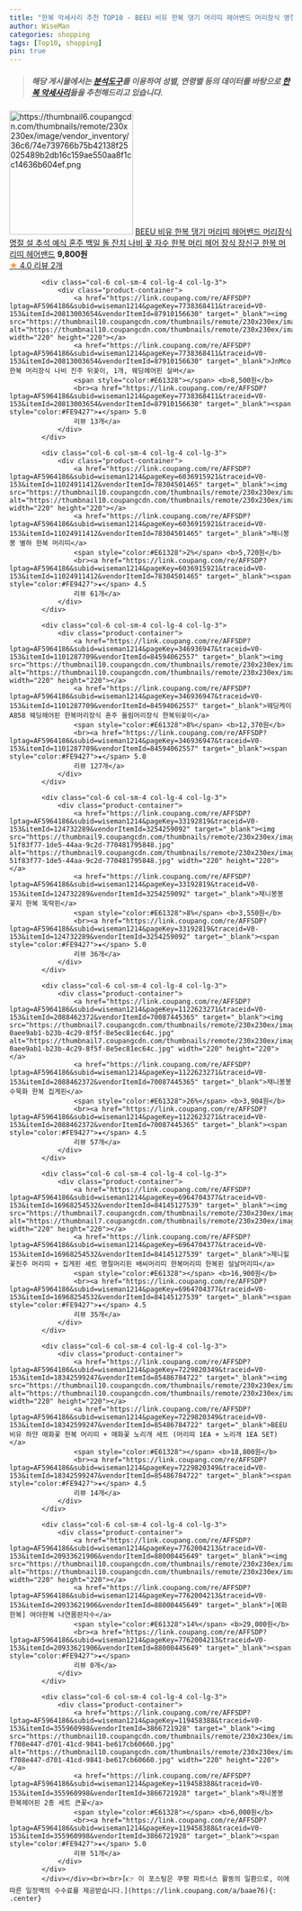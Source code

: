 ```yaml
---
title: "한복 악세사리 추천 TOP10 - BEEU 비유 한복 댕기 머리띠 헤어밴드 머리장식 명절 설 추석 예식 혼주 백일 돌 잔치 나비 꽃 자수 한복 머리 헤어 장식"
author: WiseMan
categories: shopping
tags: [Top10, shopping]
pin: true
---
```


> ##### 해당 게시물에서는 [**분석도구**](https://itemscout.io/)를 이용하여 **성별**, **연령별** 등의 데이터를 바탕으로 [**한복 악세사리**](https://link.coupang.com/a/baae76)들을 추천해드리고 있습니다.
<div class="container"><div class="row">
            <div class="col-6 col-sm-4 col-lg-4 col-lg-3">
                <div class="product-container">
                    <a href="https://link.coupang.com/re/AFFSDP?lptag=AF5964186&subid=wiseman1214&pageKey=7747454111&traceid=V0-153&itemId=20860254262&vendorItemId=87954327913" target="_blank"><img src="https://thumbnail6.coupangcdn.com/thumbnails/remote/230x230ex/image/vendor_inventory/36c6/74e739766b75b42138f25025489b2db16c159ae550aa8f1cc14636b604ef.png" alt="https://thumbnail6.coupangcdn.com/thumbnails/remote/230x230ex/image/vendor_inventory/36c6/74e739766b75b42138f25025489b2db16c159ae550aa8f1cc14636b604ef.png" width="220" height="220"></a>
                    <a href="https://link.coupang.com/re/AFFSDP?lptag=AF5964186&subid=wiseman1214&pageKey=7747454111&traceid=V0-153&itemId=20860254262&vendorItemId=87954327913" target="_blank">BEEU 비유 한복 댕기 머리띠 헤어밴드 머리장식 명절 설 추석 예식 혼주 백일 돌 잔치 나비 꽃 자수 한복 머리 헤어 장식 장신구 한복 머리띠 헤어밴드</a>
                    <span style="color:#E61328"></span> <b>9,800원</b>
                    <br><a href="https://link.coupang.com/re/AFFSDP?lptag=AF5964186&subid=wiseman1214&pageKey=7747454111&traceid=V0-153&itemId=20860254262&vendorItemId=87954327913" target="_blank"><span style="color:#FE9427">★</span> 4.0
                    리뷰 2개</a>
                </div>
            </div>
            
            <div class="col-6 col-sm-4 col-lg-4 col-lg-3">
                <div class="product-container">
                    <a href="https://link.coupang.com/re/AFFSDP?lptag=AF5964186&subid=wiseman1214&pageKey=7738368411&traceid=V0-153&itemId=20813003654&vendorItemId=87910156630" target="_blank"><img src="https://thumbnail10.coupangcdn.com/thumbnails/remote/230x230ex/image/vendor_inventory/947b/ef86d16ce370f301d40154d983a74aa889d57c84b31456a62e6cf39b4a67.jpg" alt="https://thumbnail10.coupangcdn.com/thumbnails/remote/230x230ex/image/vendor_inventory/947b/ef86d16ce370f301d40154d983a74aa889d57c84b31456a62e6cf39b4a67.jpg" width="220" height="220"></a>
                    <a href="https://link.coupang.com/re/AFFSDP?lptag=AF5964186&subid=wiseman1214&pageKey=7738368411&traceid=V0-153&itemId=20813003654&vendorItemId=87910156630" target="_blank">JnMco 한복 머리장식 나비 진주 뒤꽂이, 1개, 웨딩헤어핀 실버</a>
                    <span style="color:#E61328"></span> <b>8,500원</b>
                    <br><a href="https://link.coupang.com/re/AFFSDP?lptag=AF5964186&subid=wiseman1214&pageKey=7738368411&traceid=V0-153&itemId=20813003654&vendorItemId=87910156630" target="_blank"><span style="color:#FE9427">★</span> 5.0
                    리뷰 13개</a>
                </div>
            </div>
            
            <div class="col-6 col-sm-4 col-lg-4 col-lg-3">
                <div class="product-container">
                    <a href="https://link.coupang.com/re/AFFSDP?lptag=AF5964186&subid=wiseman1214&pageKey=6036915921&traceid=V0-153&itemId=11024911412&vendorItemId=78304501465" target="_blank"><img src="https://thumbnail10.coupangcdn.com/thumbnails/remote/230x230ex/image/rs_quotation_api/ukokt7pr/8e8efbb58f7c4f74ac4b7fd569fb7a29.jpg" alt="https://thumbnail10.coupangcdn.com/thumbnails/remote/230x230ex/image/rs_quotation_api/ukokt7pr/8e8efbb58f7c4f74ac4b7fd569fb7a29.jpg" width="220" height="220"></a>
                    <a href="https://link.coupang.com/re/AFFSDP?lptag=AF5964186&subid=wiseman1214&pageKey=6036915921&traceid=V0-153&itemId=11024911412&vendorItemId=78304501465" target="_blank">채니봉봉 별하 한복 머리띠</a>
                    <span style="color:#E61328">2%</span> <b>5,720원</b>
                    <br><a href="https://link.coupang.com/re/AFFSDP?lptag=AF5964186&subid=wiseman1214&pageKey=6036915921&traceid=V0-153&itemId=11024911412&vendorItemId=78304501465" target="_blank"><span style="color:#FE9427">★</span> 4.5
                    리뷰 61개</a>
                </div>
            </div>
            
            <div class="col-6 col-sm-4 col-lg-4 col-lg-3">
                <div class="product-container">
                    <a href="https://link.coupang.com/re/AFFSDP?lptag=AF5964186&subid=wiseman1214&pageKey=346936947&traceid=V0-153&itemId=1101287709&vendorItemId=84594062557" target="_blank"><img src="https://thumbnail10.coupangcdn.com/thumbnails/remote/230x230ex/image/vendor_inventory/d090/803dbaaa2bd82dbbe7ea72aa1d473be15a12434bcbaa99057653fafa56bc.png" alt="https://thumbnail10.coupangcdn.com/thumbnails/remote/230x230ex/image/vendor_inventory/d090/803dbaaa2bd82dbbe7ea72aa1d473be15a12434bcbaa99057653fafa56bc.png" width="220" height="220"></a>
                    <a href="https://link.coupang.com/re/AFFSDP?lptag=AF5964186&subid=wiseman1214&pageKey=346936947&traceid=V0-153&itemId=1101287709&vendorItemId=84594062557" target="_blank">웨딩케이 A858 웨딩헤어핀 한복머리장식 혼주 올림머리장식 한복뒤꽂이</a>
                    <span style="color:#E61328">8%</span> <b>12,370원</b>
                    <br><a href="https://link.coupang.com/re/AFFSDP?lptag=AF5964186&subid=wiseman1214&pageKey=346936947&traceid=V0-153&itemId=1101287709&vendorItemId=84594062557" target="_blank"><span style="color:#FE9427">★</span> 5.0
                    리뷰 127개</a>
                </div>
            </div>
            
            <div class="col-6 col-sm-4 col-lg-4 col-lg-3">
                <div class="product-container">
                    <a href="https://link.coupang.com/re/AFFSDP?lptag=AF5964186&subid=wiseman1214&pageKey=33192819&traceid=V0-153&itemId=124732289&vendorItemId=3254259092" target="_blank"><img src="https://thumbnail9.coupangcdn.com/thumbnails/remote/230x230ex/image/retail/images/7296032095971624-51f83f77-1de5-44aa-9c2d-770481795848.jpg" alt="https://thumbnail9.coupangcdn.com/thumbnails/remote/230x230ex/image/retail/images/7296032095971624-51f83f77-1de5-44aa-9c2d-770481795848.jpg" width="220" height="220"></a>
                    <a href="https://link.coupang.com/re/AFFSDP?lptag=AF5964186&subid=wiseman1214&pageKey=33192819&traceid=V0-153&itemId=124732289&vendorItemId=3254259092" target="_blank">채니봉봉 꽃지 한복 똑딱핀</a>
                    <span style="color:#E61328">8%</span> <b>3,550원</b>
                    <br><a href="https://link.coupang.com/re/AFFSDP?lptag=AF5964186&subid=wiseman1214&pageKey=33192819&traceid=V0-153&itemId=124732289&vendorItemId=3254259092" target="_blank"><span style="color:#FE9427">★</span> 5.0
                    리뷰 36개</a>
                </div>
            </div>
            
            <div class="col-6 col-sm-4 col-lg-4 col-lg-3">
                <div class="product-container">
                    <a href="https://link.coupang.com/re/AFFSDP?lptag=AF5964186&subid=wiseman1214&pageKey=1122623271&traceid=V0-153&itemId=2088462372&vendorItemId=70087445365" target="_blank"><img src="https://thumbnail7.coupangcdn.com/thumbnails/remote/230x230ex/image/retail/images/6233008209900300-0aee9ab1-b23b-4c29-8f5f-8e5ec81ec64c.jpg" alt="https://thumbnail7.coupangcdn.com/thumbnails/remote/230x230ex/image/retail/images/6233008209900300-0aee9ab1-b23b-4c29-8f5f-8e5ec81ec64c.jpg" width="220" height="220"></a>
                    <a href="https://link.coupang.com/re/AFFSDP?lptag=AF5964186&subid=wiseman1214&pageKey=1122623271&traceid=V0-153&itemId=2088462372&vendorItemId=70087445365" target="_blank">채니봉봉 수묵화 한복 집게핀</a>
                    <span style="color:#E61328">26%</span> <b>3,904원</b>
                    <br><a href="https://link.coupang.com/re/AFFSDP?lptag=AF5964186&subid=wiseman1214&pageKey=1122623271&traceid=V0-153&itemId=2088462372&vendorItemId=70087445365" target="_blank"><span style="color:#FE9427">★</span> 4.5
                    리뷰 57개</a>
                </div>
            </div>
            
            <div class="col-6 col-sm-4 col-lg-4 col-lg-3">
                <div class="product-container">
                    <a href="https://link.coupang.com/re/AFFSDP?lptag=AF5964186&subid=wiseman1214&pageKey=6964704377&traceid=V0-153&itemId=16968254532&vendorItemId=84145127539" target="_blank"><img src="https://thumbnail7.coupangcdn.com/thumbnails/remote/230x230ex/image/vendor_inventory/d86a/2ac068d4cb3915454ed483297f6c41386e3e680cd042b3516beee24a8f35.jpg" alt="https://thumbnail7.coupangcdn.com/thumbnails/remote/230x230ex/image/vendor_inventory/d86a/2ac068d4cb3915454ed483297f6c41386e3e680cd042b3516beee24a8f35.jpg" width="220" height="220"></a>
                    <a href="https://link.coupang.com/re/AFFSDP?lptag=AF5964186&subid=wiseman1214&pageKey=6964704377&traceid=V0-153&itemId=16968254532&vendorItemId=84145127539" target="_blank">제니힐 꽃진주 머리띠 + 집게핀 세트 명절머리핀 배씨머리띠 한복머리띠 한복핀 설날머리띠</a>
                    <span style="color:#E61328"></span> <b>16,900원</b>
                    <br><a href="https://link.coupang.com/re/AFFSDP?lptag=AF5964186&subid=wiseman1214&pageKey=6964704377&traceid=V0-153&itemId=16968254532&vendorItemId=84145127539" target="_blank"><span style="color:#FE9427">★</span> 4.5
                    리뷰 35개</a>
                </div>
            </div>
            
            <div class="col-6 col-sm-4 col-lg-4 col-lg-3">
                <div class="product-container">
                    <a href="https://link.coupang.com/re/AFFSDP?lptag=AF5964186&subid=wiseman1214&pageKey=7229820349&traceid=V0-153&itemId=18342599247&vendorItemId=85486784722" target="_blank"><img src="https://thumbnail10.coupangcdn.com/thumbnails/remote/230x230ex/image/vendor_inventory/b4ab/386d9af2fa3e8407b48389a2b74d0a0c5a30db48242890cfe5f23ea4de4b.jpg" alt="https://thumbnail10.coupangcdn.com/thumbnails/remote/230x230ex/image/vendor_inventory/b4ab/386d9af2fa3e8407b48389a2b74d0a0c5a30db48242890cfe5f23ea4de4b.jpg" width="220" height="220"></a>
                    <a href="https://link.coupang.com/re/AFFSDP?lptag=AF5964186&subid=wiseman1214&pageKey=7229820349&traceid=V0-153&itemId=18342599247&vendorItemId=85486784722" target="_blank">BEEU 비유 하얀 매화꽃 한복 머리띠 + 매화꽃 노리개 세트 (머리띠 1EA + 노리개 1EA SET)</a>
                    <span style="color:#E61328"></span> <b>18,800원</b>
                    <br><a href="https://link.coupang.com/re/AFFSDP?lptag=AF5964186&subid=wiseman1214&pageKey=7229820349&traceid=V0-153&itemId=18342599247&vendorItemId=85486784722" target="_blank"><span style="color:#FE9427">★</span> 4.5
                    리뷰 14개</a>
                </div>
            </div>
            
            <div class="col-6 col-sm-4 col-lg-4 col-lg-3">
                <div class="product-container">
                    <a href="https://link.coupang.com/re/AFFSDP?lptag=AF5964186&subid=wiseman1214&pageKey=7762004213&traceid=V0-153&itemId=20933621906&vendorItemId=88000445649" target="_blank"><img src="https://thumbnail10.coupangcdn.com/thumbnails/remote/230x230ex/image/vendor_inventory/bc7d/546eff00554e2974ee0d4ba2daca283f44f2690d46f059da874cf92dc072.jpg" alt="https://thumbnail10.coupangcdn.com/thumbnails/remote/230x230ex/image/vendor_inventory/bc7d/546eff00554e2974ee0d4ba2daca283f44f2690d46f059da874cf92dc072.jpg" width="220" height="220"></a>
                    <a href="https://link.coupang.com/re/AFFSDP?lptag=AF5964186&subid=wiseman1214&pageKey=7762004213&traceid=V0-153&itemId=20933621906&vendorItemId=88000445649" target="_blank">[예화한복] 여아한복 나연몸판자수</a>
                    <span style="color:#E61328">14%</span> <b>29,000원</b>
                    <br><a href="https://link.coupang.com/re/AFFSDP?lptag=AF5964186&subid=wiseman1214&pageKey=7762004213&traceid=V0-153&itemId=20933621906&vendorItemId=88000445649" target="_blank"><span style="color:#FE9427">★</span> 
                    리뷰 0개</a>
                </div>
            </div>
            
            <div class="col-6 col-sm-4 col-lg-4 col-lg-3">
                <div class="product-container">
                    <a href="https://link.coupang.com/re/AFFSDP?lptag=AF5964186&subid=wiseman1214&pageKey=119458388&traceid=V0-153&itemId=355960998&vendorItemId=3866721928" target="_blank"><img src="https://thumbnail10.coupangcdn.com/thumbnails/remote/230x230ex/image/retail/images/8080170330929134-f708e447-d701-41cd-9841-be617cb60660.jpg" alt="https://thumbnail10.coupangcdn.com/thumbnails/remote/230x230ex/image/retail/images/8080170330929134-f708e447-d701-41cd-9841-be617cb60660.jpg" width="220" height="220"></a>
                    <a href="https://link.coupang.com/re/AFFSDP?lptag=AF5964186&subid=wiseman1214&pageKey=119458388&traceid=V0-153&itemId=355960998&vendorItemId=3866721928" target="_blank">채니봉봉 한복헤어핀 2종 세트 큰꽃</a>
                    <span style="color:#E61328"></span> <b>6,000원</b>
                    <br><a href="https://link.coupang.com/re/AFFSDP?lptag=AF5964186&subid=wiseman1214&pageKey=119458388&traceid=V0-153&itemId=355960998&vendorItemId=3866721928" target="_blank"><span style="color:#FE9427">★</span> 5.0
                    리뷰 51개</a>
                </div>
            </div>
            </div></div><br><br>[👉 이 포스팅은 쿠팡 파트너스 활동의 일환으로, 이에 따른 일정액의 수수료를 제공받습니다.](https://link.coupang.com/a/baae76){: .center}